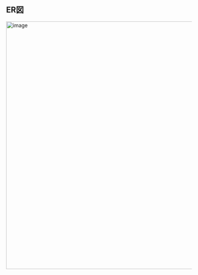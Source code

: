 ## ER図

<img width="1174" height="673" alt="image" src="https://github.com/user-attachments/assets/f9204722-2061-4830-98a7-0b961cafc446" />
